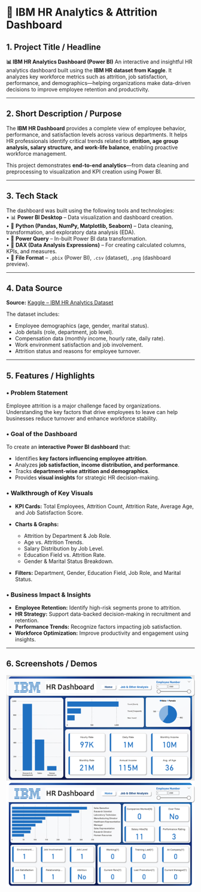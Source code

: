 
# 🧠 IBM HR Analytics & Attrition Dashboard

## 1. Project Title / Headline

**📊 IBM HR Analytics Dashboard (Power BI)**
An interactive and insightful HR analytics dashboard built using the **IBM HR dataset from Kaggle**. It analyzes key workforce metrics such as attrition, job satisfaction, performance, and demographics—helping organizations make data-driven decisions to improve employee retention and productivity.

---

## 2. Short Description / Purpose

The **IBM HR Dashboard** provides a complete view of employee behavior, performance, and satisfaction levels across various departments.
It helps HR professionals identify critical trends related to **attrition, age group analysis, salary structure, and work-life balance**, enabling proactive workforce management.

This project demonstrates **end-to-end analytics**—from data cleaning and preprocessing to visualization and KPI creation using Power BI.

---

## 3. Tech Stack

The dashboard was built using the following tools and technologies:<br>
• 📊 **Power BI Desktop** – Data visualization and dashboard creation. <br>
• 🐍 **Python (Pandas, NumPy, Matplotlib, Seaborn)** – Data cleaning, transformation, and exploratory data analysis (EDA). <br>
• 📂 **Power Query** – In-built Power BI data transformation. <br>
• 🧮 **DAX (Data Analysis Expressions)** – For creating calculated columns, KPIs, and measures. <br>
• 📁 **File Format** – `.pbix` (Power BI), `.csv` (dataset), `.png` (dashboard preview).

---

## 4. Data Source

**Source:** [Kaggle – IBM HR Analytics Dataset](https://www.kaggle.com/datasets)

The dataset includes:

* Employee demographics (age, gender, marital status).
* Job details (role, department, job level).
* Compensation data (monthly income, hourly rate, daily rate).
* Work environment satisfaction and job involvement.
* Attrition status and reasons for employee turnover.

---

## 5. Features / Highlights

### • Problem Statement

Employee attrition is a major challenge faced by organizations. Understanding the key factors that drive employees to leave can help businesses reduce turnover and enhance workforce stability.

### • Goal of the Dashboard

To create an **interactive Power BI dashboard** that:

* Identifies **key factors influencing employee attrition**.
* Analyzes **job satisfaction, income distribution, and performance**.
* Tracks **department-wise attrition and demographics**.
* Provides **visual insights** for strategic HR decision-making.

### • Walkthrough of Key Visuals

* **KPI Cards:** Total Employees, Attrition Count, Attrition Rate, Average Age, and Job Satisfaction Score.
* **Charts & Graphs:**

  * Attrition by Department & Job Role.
  * Age vs. Attrition Trends.
  * Salary Distribution by Job Level.
  * Education Field vs. Attrition Rate.
  * Gender & Marital Status Breakdown.
* **Filters:** Department, Gender, Education Field, Job Role, and Marital Status.

### • Business Impact & Insights

* **Employee Retention:** Identify high-risk segments prone to attrition.
* **HR Strategy:** Support data-backed decision-making in recruitment and retention.
* **Performance Trends:** Recognize factors impacting job satisfaction.
* **Workforce Optimization:** Improve productivity and engagement using insights.

---

## 6. Screenshots / Demos

![Dashboard Preview](https://github.com/niveshbansal07/IBM-HR-Dashboard/blob/main/IBM%20HR%201.png)
![Dashboard Preview](https://github.com/niveshbansal07/IBM-HR-Dashboard/blob/main/IBM%20HR%202.png)
